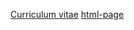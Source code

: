 [Curriculum vitae](https://MintBunny6277.github.io/rsschool-cv/cv)
[html-page](https://MintBunny6277.github.io/rsschool-cv/)